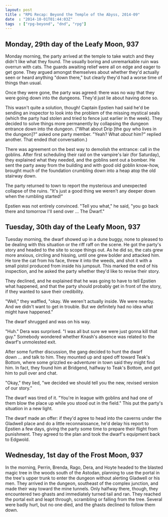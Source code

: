 ```yaml
---
layout: post
title : "RPG Recap: Beyond the Temple of the Abyss, 2014-09"
date  : "2014-10-01T01:44:03Z"
tags  : ["rpg-beyond", "dnd", "rpg"]
---
```

## Monday, 29th day of the Leafy Moon, 937

Monday morning, the party arrived at the temple to take watch and they didn't
like what they found.  The usually boring and unremarkable ruin was overrun
with cats.  The guards awaiting relief were all on edge and eager to get gone.
They argued amongst themselves about whether they'd actually seen or heard
anything "down there," but clearly they'd had a worse time of things than
usual.

Once they were gone, the party was agreed:  there was no way that they were
going down into the dungeons.  They'd just lie about having done so.

This wasn't quite a solution, though!  Captain Epstien had said he'd be sending
an inspector to look into the problem of the missing mystical seals (which the
party had stolen and tried to fence just earlier in the week).  They decided to
solve things more permanently by collapsing the dungeon entrance down into the
dungeon.  ("What about Drip [the guy who lives in the dungeon]?" asked one
party member.  "Yeah?  What *about* him?" replied another.  That ended *that*
conversation.)

There was agreement on the best way to demolish the entrance: call in the
goblins.  After first scheduling their raid on the vampire's lair (for
Saturday), they explained what they needed, and the goblins sent out a bomber.
He sent the party away from the building and with good old goblin know-how,
brought much of the foundation crumbling down into a heap atop the old stairway
down.

The party returned to town to report the mysterious and unexpected collapse of
the ruins.  "It's just a good thing we weren't any deeper down when the
rumbling started!"

Epstien was not entirely convinced.  "Tell you what," he said, "you go back
there and tomorrow I'll send over … The Dwarf."

## Tuesday, 30th day of the Leafy Moon, 937

Tuesday morning, the dwarf showed up in a dune buggy, none to pleased to be
dealing with this situation or the riff raff on the scene.  He got the party's
story and headed to the site to scope things out.  As he did so, the cats grew
more anxious, circling and hissing, until one grew bolder and attacked him.  He
tore the cat from his face, threw it into the weeds, and shot it with a small
pistol produced from inside his jumpsuit.  This marked the end of his
inspection, and he asked the party whether they'd like to revise their story.

They declined, and he explained that he was going to have to tell Epstien what
happened, and that the party should probably get in front of the story, if they
wanted to save their credibility.

"Well," they waffled, "okay.  We weren't actually inside.  We were nearby.
And we didn't want to get in trouble.  But we definitely had no idea what might
have happened."

The dwarf shrugged and was on his way.

"Huh."  Dera was surprised.  "I was all but sure we were just gonna kill that
guy."  Somebody wondered whether Knash's absence was related to the dwarf's
unmolested exit.

After some further discussion, the gang decided to hunt the dwarf down … and
talk to him.  They mounted up and sped off toward Teak's Bottom, where some
grizzled ex-adventurer in town said they might find him.  In fact, they found
him at Bridgend, halfway to Teak's Bottom, and got him to pull over and chat.

"Okay," they lied, "we decided we should tell you the new, revised version of
our story."

The dwarf was tired of it.  "You're in league with goblins and had one of them
blow the place up while you stood out in the field." This put the party's
situation in a new light.

The dwarf made an offer: if they'd agree to head into the caverns under
the Gladwell place and do a little reconnaissance, he'd delay his report to
Epstien a few days, giving the party some time to prepare their flight from
punishment.  They agreed to the plan and took the dwarf's equipment back to
Edgwold.

## Wednesday, 1st day of the Frost Moon, 937

In the morning, Perrin, Brenda, Rago, Dera, and Hoyte headed to the blasted
magic tree in the woods south of the Astodan, planning to use the portal in the
tree's upper trunk to enter the dungeon without alerting Gladwell or his men.
They arrived in the dungeon, southeast of the complex junction, and made their
way toward the mine tunnels.  Only halfway there, though, they encountered two
ghasts and immediately turned tail and ran.  They reached the portal exit and
leapt through, scrambling or falling from the tree.  Several were badly hurt,
but no one died, and the ghasts declined to follow them down.

